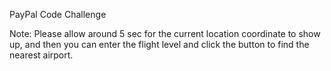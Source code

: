 PayPal Code Challenge

Note: Please allow around 5 sec for the current location coordinate to show up, and then you can enter the flight level and click the button to find the nearest airport.
